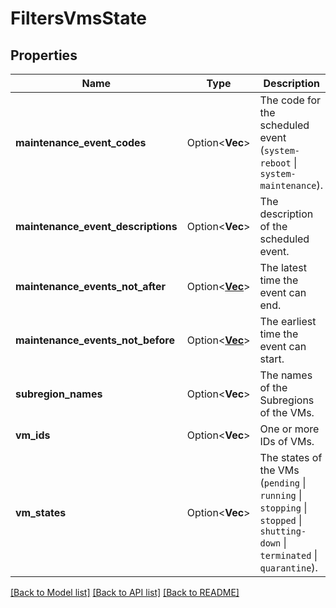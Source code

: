 # FiltersVmsState

## Properties

Name | Type | Description | Notes
------------ | ------------- | ------------- | -------------
**maintenance_event_codes** | Option<**Vec<String>**> | The code for the scheduled event (`system-reboot` \\| `system-maintenance`). | [optional]
**maintenance_event_descriptions** | Option<**Vec<String>**> | The description of the scheduled event. | [optional]
**maintenance_events_not_after** | Option<[**Vec<String>**](string.md)> | The latest time the event can end. | [optional]
**maintenance_events_not_before** | Option<[**Vec<String>**](string.md)> | The earliest time the event can start. | [optional]
**subregion_names** | Option<**Vec<String>**> | The names of the Subregions of the VMs. | [optional]
**vm_ids** | Option<**Vec<String>**> | One or more IDs of VMs. | [optional]
**vm_states** | Option<**Vec<String>**> | The states of the VMs (`pending` \\| `running` \\| `stopping` \\| `stopped` \\| `shutting-down` \\| `terminated` \\| `quarantine`). | [optional]

[[Back to Model list]](../README.md#documentation-for-models) [[Back to API list]](../README.md#documentation-for-api-endpoints) [[Back to README]](../README.md)


